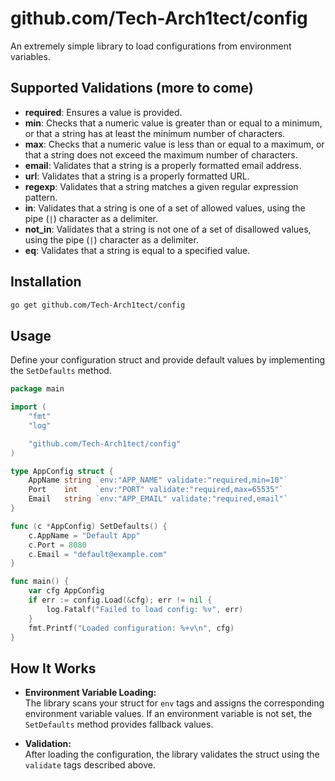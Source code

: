 # github.com/Tech-Arch1tect/config

An extremely simple library to load configurations from environment variables.

## Supported Validations (more to come)

- **required**: Ensures a value is provided.
- **min**: Checks that a numeric value is greater than or equal to a minimum, or that a string has at least the minimum number of characters.
- **max**: Checks that a numeric value is less than or equal to a maximum, or that a string does not exceed the maximum number of characters.
- **email**: Validates that a string is a properly formatted email address.
- **url**: Validates that a string is a properly formatted URL.
- **regexp**: Validates that a string matches a given regular expression pattern.
- **in**: Validates that a string is one of a set of allowed values, using the pipe (`|`) character as a delimiter.
- **not_in**: Validates that a string is not one of a set of disallowed values, using the pipe (`|`) character as a delimiter.
- **eq**: Validates that a string is equal to a specified value.

## Installation

```bash
go get github.com/Tech-Arch1tect/config
```

## Usage

Define your configuration struct and provide default values by implementing the `SetDefaults` method.

```go
package main

import (
    "fmt"
    "log"

    "github.com/Tech-Arch1tect/config"
)

type AppConfig struct {
    AppName string `env:"APP_NAME" validate:"required,min=10"`
    Port    int    `env:"PORT" validate:"required,max=65535"`
    Email   string `env:"APP_EMAIL" validate:"required,email"`
}

func (c *AppConfig) SetDefaults() {
    c.AppName = "Default App"
    c.Port = 8080
    c.Email = "default@example.com"
}

func main() {
    var cfg AppConfig
    if err := config.Load(&cfg); err != nil {
        log.Fatalf("Failed to load config: %v", err)
    }
    fmt.Printf("Loaded configuration: %+v\n", cfg)
}
```

## How It Works

- **Environment Variable Loading:**  
  The library scans your struct for `env` tags and assigns the corresponding environment variable values. If an environment variable is not set, the `SetDefaults` method provides fallback values.

- **Validation:**  
  After loading the configuration, the library validates the struct using the `validate` tags described above.
